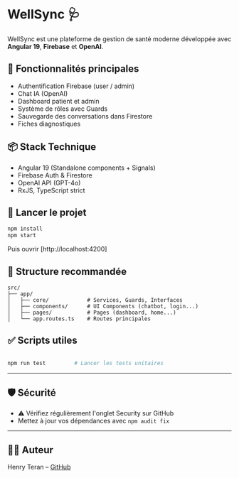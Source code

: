 # WellSync 🩺

WellSync est une plateforme de gestion de santé moderne développée avec **Angular 19**, **Firebase** et **OpenAI**.

## 🚀 Fonctionnalités principales
- Authentification Firebase (user / admin)
- Chat IA (OpenAI)
- Dashboard patient et admin
- Système de rôles avec Guards
- Sauvegarde des conversations dans Firestore
- Fiches diagnostiques

## 📦 Stack Technique
- Angular 19 (Standalone components + Signals)
- Firebase Auth & Firestore
- OpenAI API (GPT-4o)
- RxJS, TypeScript strict

## 🔧 Lancer le projet
```bash
npm install
npm start
```
Puis ouvrir [http://localhost:4200]

## 📁 Structure recommandée
```
src/
├── app/
│   ├── core/            # Services, Guards, Interfaces
│   ├── components/      # UI Components (chatbot, login...)
│   ├── pages/           # Pages (dashboard, home...)
│   └── app.routes.ts    # Routes principales
```

## ✅ Scripts utiles
```bash

npm run test         # Lancer les tests unitaires
```

---

## 🛡️ Sécurité
- ⚠️ Vérifiez régulièrement l'onglet Security sur GitHub
- Mettez à jour vos dépendances avec `npm audit fix`

---

## 🧑‍💻 Auteur
Henry Teran – [GitHub](https://github.com/henryTeran)
